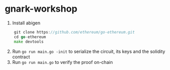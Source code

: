 # gnark-workshop

1. Install abigen 
```go
    git clone https://github.com/ethereum/go-ethereum.git 
    cd go-ethereum
    make devtools
```
2. Run `go run main.go -init` to serialize the circuit, its keys and the solidity contract
3. Run `go run main.go` to verify the proof on-chain